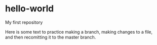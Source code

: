 # hello-world
My first repository

Here is some text to practice making a branch, making changes to a file, and then recomitting it to the master branch.
